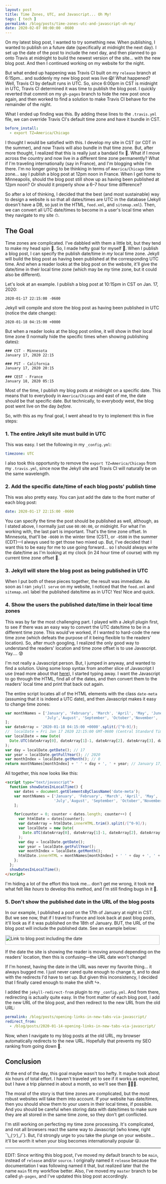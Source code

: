 ```yaml
---
layout: post
title: Time Zones, UTC, and Javascript... Oh My!
tags: [ tech ]
permalink: /blog/posts/time-zones-utc-and-javascript-oh-my/
date: 2020-02-07 00:00:00 -0600
---
```


On my latest blog post, I wanted to try something new. When publishing, I wanted to publish on a future date (specifically at midnight the next day). I set up the date of the post to include the next day, and then planned to go onto Travis at midnight to build the newest version of the site... with the new blog post. And then I continued working on my website for the night.

But what ended up happening was Travis CI built on my `release` branch at 6:15pm... and suddenly my new blog post was live 😱! What happened? Well, Travis CI by default runs in UTC. So, since 6:00pm in CST is midnight in UTC, Travis CI determined it was time to publish the blog post. I quickly reverted that commit on my `gh-pages` branch to hide the new post once again, and then worked to find a solution to make Travis CI behave for the remainder of the night.

What I ended up finding was this. By adding these lines to the `.travis.yml` file, we can override Travis CI's default time zone and have it bundle in CST.

```yml
before_install:
  - export TZ=America/Chicago
```

I thought I would be satisfied with this. I develop my site in CST (or CDT in the summer), and now Travis will also bundle in that time zone. But, after more thought, I realized that this is really just a bandaid fix 🤕. What if I move across the country and now live in a different time zone permanently? What if I'm traveling internationally (say in France), and I'm blogging while I'm there. I'm no longer going to be thinking in terms of `America/Chicago` time zone... say I publish a blog post at 12pm noon in France. When I get home to Minneapolis, should the blog post still show up as having been published at 12pm noon? Or should it properly show a 6–7 hour time difference?

So after a lot of thinking, I decided that the best (and most sustainable) way to design a website is so that all dates/times are UTC in the database (Jekyll doesn't have a DB, so just in the HTML, `feed.xml`, and `sitemap.xml`). Then, we can convert all UTC date/times to become in a user's local time when they navigate to my site ⏱.

## The Goal

Time zones are complicated. I've dabbled with them a little bit, but they tend to make my head spin 💫. So, I made hefty goal for myself 🥴. When I publish a blog post, I can specify the publish date/time in _my_ local time zone. Jekyll will build the blog post as having been published at the corresponding UTC time. And when a reader looks at the blog post on the website, it'll give the date/time in their local time zone (which may be _my_ time zone, but it could also be different).

Let's look at an example. I publish a blog post at 10:15pm in CST on Jan. 17, 2020:
```
2020-01-17 22:15:00 -0600
```

Jekyll will compile and store the blog post as having been published in UTC (notice the date change):
```
2020-01-18 04:15:00 +0000
```

But when a reader looks at the blog post online, it will show in their local time zone (I normally hide the specific times when showing publishing dates):
```
### CST - Minnesota
January 17, 2020 22:15

### PST - California
January 17, 2020 20:15

### CEST - France
January 18, 2020 05:15
```

Most of the time, I publish my blog posts at midnight on a specific date. This means that to everybody in `America/Chicago` and east of me, the date should be that specific date. But technically, to everybody west, the blog post went live on the day _before_.

So, with this as my final goal, I went ahead to try to implement this in five steps:

### 1️. The entire Jekyll site must build in UTC

This was easy. I set the following in my `_config.yml`:
```yml
timezone: UTC
```

I also took this opportunity to remove the `export TZ=America/Chicago` from my `.travis.yml`, since now the Jekyll site and Travis CI will naturally be on the same wavelength.

### 2️. Add the specific date/time of each blog posts' publish time

This was also pretty easy. You can just add the date to the front matter of each blog post:

```yml
date: 2020-01-17 22:15:00 -0600
```

You can specify the time the post should be published as well, although, as I stated above, I normally just use `00:00:00`, or midnight. For what I'm working with, the last part is important. That's the time zone offset. In Minnesota, that'll be `-0600` in the winter time (CST), or `-0500` in the summer (CDT)—I always used to get those two mixed up. But, I've decided that I want this to be easy for me to use going forward... so I should always write the date/time as I'm looking at my clock (in 24 hour time of course) with my current time zone offset 📝.

### 3️. Jekyll will store the blog post as being published in UTC

When I put both of these pieces together, the result was immediate. As soon as I ran `jekyll serve` on my website, I noticed that the `feed.xml` and `sitemap.xml` label the published date/time as in UTC! Yes! Nice and quick.

### 4️. Show the users the published date/time in their local time zones

This was by far the most challenging part. I played with a Jekyll plugin first, to see if there was an easy way to convert the UTC date/time to be in a different time zone. This would've worked, if I wanted to hard-code the new time zone (which defeats the purpose of it being flexible to the readers' location). So, after much googling, I realized the only good way to understand the readers' location and time zone offset is to use Javascript. Yay.... 😰

I'm not really a Javascript person. But, I jumped in anyway, and wanted to find a solution. Using some loop syntax from another slice of Javascript I use (read more about that [here](/blog/posts/opening-links-in-new-tabs-via-javascript/)), I started typing away. I want the Javascript to go through the HTML, find all of the dates, and then convert them to the readers' local time and print that back out again.

The entire script locates all of the HTML elements with the class `date-meta` (assuming that it is indeed a UTC date), and then Javascript makes it easy to change time zones:

```javascript
var monthNames = ['January', 'February', 'March', 'April', 'May', 'June',
                  'July','August', 'September', 'October','November', 'December'
];
var dateArray = '2020-01-18 04:15:00 +0000'.split(/[^0-9]/);
//  localDate = Fri Jan 17 2020 22:15:00 GMT-0600 (Central Standard Time)
var localDate = new Date(
  Date.UTC(dateArray[0], dateArray[1]-1, dateArray[2], dateArray[3], dateArray[4], dateArray[5])
);
var day = localDate.getDate(); // 17
var year = localDate.getFullYear(); // 2020
var monthIndex = localDate.getMonth(); // 0
return monthNames[monthIndex] + ' ' + day + ', ' + year; // January 17, 2020
```

All together, this now looks like this:

```html
<script type="text/javascript">
  function showDatesInLocalTime() {
    var dates = document.getElementsByClassName('date-meta');
    var monthNames = ['January', 'February', 'March', 'April', 'May', 'June',
                      'July','August', 'September', 'October','November', 'December'
    ];

    for(counter = 0; counter < dates.length; counter++) {
      var htmlDate = dates[counter];
      var dateArray = htmlDate.innerHTML.trim().split(/[^0-9]/);
      var localDate = new Date(
        Date.UTC(dateArray[0], dateArray[1]-1, dateArray[2], dateArray[3], dateArray[4], dateArray[5])
      );
      var day = localDate.getDate();
      var year = localDate.getFullYear();
      var monthIndex = localDate.getMonth();
      htmlDate.innerHTML = monthNames[monthIndex] + ' ' + day + ', ' + year;
    };
  };
  showDatesInLocalTime();
</script>
```

I'm hiding a lot of the effort this took me... don't get me wrong, it took me what felt like _hours_ to develop this method, and I'm still finding bugs in it 🦟.

### 5️. Don't show the published date in the URL of the blog posts

In our example, I published a post on the 17th of January at night in CST. But we see now, that if I travel to France and look back at past blog posts, it'll look as if it was published on the 18th of January. BUT, the URL of the blog post will include the published date. See an example below:

<div class="text-center">
  <a data-flickr-embed="true" href="https://www.flickr.com/photos/184539266@N08/49498384557/in/album-72157710863695862/" title="Link to blog post including the date"><img class="image" src="https://live.staticflickr.com/65535/49498384557_42bd218c3d.jpg" width="500" height="31" alt="Link to blog post including the date"></a>
</div>

If the date the site is showing the reader is moving around depending on the readers' location, then this is confusing—the URL date won't change!

If I'm honest, having the date in the URL was never my favorite thing... it always bugged me. I just never cared quite enough to change it, and to deal with the redirects I'd have to set up. But given this inconsistency, I decided that I finally cared enough to make the shift ↪.

I added the `jekyll-redirect-from` plugin to my `_config.yml`. And from there, redirecting is actually quite easy. In the front matter of each blog post, I add the new URL of the blog post, and then redirect to the new URL from the old URL:

```yml
permalink: /blog/posts/opening-links-in-new-tabs-via-javascript/
redirect_from:
  - /blog/posts/2020-01-14-opening-links-in-new-tabs-via-javascript/
```

Now, when I navigate to my blog posts at the old URL, my browser automatically redirects to the new URL. Hopefully that prevents my SEO ranking from going down 😬.

## Conclusion

At the end of the day, this goal maybe wasn't too hefty. It maybe took about six hours of total effort. I haven't traveled yet to see if it works as expected, but I have a trip planned in about a month, so we'll see then 🤷🏻‍♀️.

The moral of the story is that time zones are complicated, but the most robust websites will take them into account. If your website has date/times, then you should show them to your users in their local times, if possible. And you should be careful when storing data with date/times to make sure they are all stored in the same time zone, so they don't get conflicted.

I'm still working on perfecting my time zone processing. It's complicated, and not all browsers react the same way to Javascript (who knew, right ¯\\\_(ツ)\_/¯). But, I'd strongly urge to you take the plunge on your website... it'll be worth it when your blog becomes internationally popular 😜.

---

EDIT: Since writing this blog post, I've moved my default branch to be `main`, instead of `release` and/or `source`. I originally named it `release` because the documentation I was following named it that, but realized later that the name `main` fit my workflow better. Also, I've moved my `master` branch to be called `gh-pages`, and I've updated this blog post accordingly.
